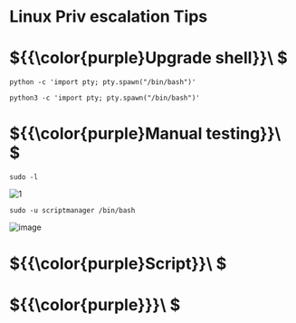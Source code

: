 # Linux Priv escalation Tips

# ${{\color{purple}Upgrade shell}}\ $

`python -c 'import pty; pty.spawn("/bin/bash")'`

`python3 -c 'import pty; pty.spawn("/bin/bash")'`

# ${{\color{purple}Manual testing}}\ $

`sudo -l`

![1](https://user-images.githubusercontent.com/123066149/225001578-46a486b7-bf12-44ef-b52d-1408ef34fb1e.PNG)

`sudo -u scriptmanager /bin/bash`

![image](https://user-images.githubusercontent.com/123066149/225002081-e468220b-fddf-493b-a817-7d64b90accc1.png)


# ${{\color{purple}Script}}\ $

# ${{\color{purple}}}\ $

